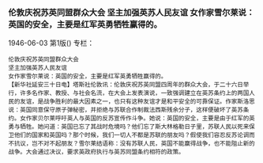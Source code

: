 ### 伦敦庆祝苏英同盟群众大会  坚主加强英苏人民友谊  女作家雪尔莱说：英国的安全，主要是红军英勇牺牲赢得的。

1946-06-03
第1版()
专栏：

    伦敦庆祝苏英同盟群众大会
    坚主加强英苏人民友谊
    女作家雪尔莱说：英国的安全，主要是红军英勇牺牲赢得的。
    【新华社延安三十日电】塔斯社伦敦讯：伦敦庆祝苏英同盟四周年的群众大会，于二十六日举行，许多名作家、教授、与社会名流，在大会上发表演说，一致强调建立在英苏条约上的两国人民的友谊，是战争胜利的最大因素之一，也只有这种友谊才是和平安全的可靠保证。作家斯洛思说：英国同意保守原子弹秘密，并拒绝与苏联合作制裁法西斯残余分子，这样便破坏了英苏条约。女作家贝尔莱呼吁英人与英国的反苏宣传作斗争。她说：英国的安全，主要是由于红军的英勇与牺牲。她问道：英国已忘了其战时危境吗？他们忘了斯大林格勒日子里，苏联人民以死来保卫他们的国家和英国吗？那个时候，我们一切人不都是苏联的朋友吗？假使我们容忍反苏论调而不抗议，岂不对不起朋友？雪尔莱结语称：没有苏联人民，英国不能赢得战争，也不能阻止新的战争。大会通过决议，要求英政府执行与英苏同盟条约相符的政策。
